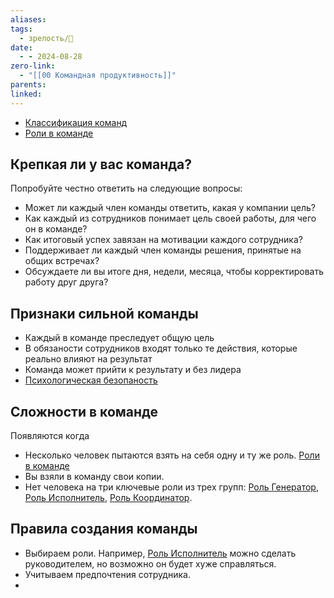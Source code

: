 ```yaml
---
aliases: 
tags:
  - зрелость/🌱
date:
  - - 2024-08-28
zero-link:
  - "[[00 Командная продуктивность]]"
parents: 
linked:
---
```

- [Классификация команд](_inbox/Классификация%20команд.md)
- [Роли в команде](Роли%20в%20команде.md)
## Крепкая ли у вас команда?
Попробуйте честно ответить на следующие вопросы:
- Может ли каждый член команды ответить, какая у компании цель?
- Как каждый из сотрудников понимает цель своей работы, для чего он в команде?
- Как итоговый успех завязан на мотивации каждого сотрудника?
- Поддерживает ли каждый член команды решения, принятые на общих встречах?
- Обсуждаете ли вы итоге дня, недели, месяца, чтобы корректировать работу друг друга?
## Признаки сильной команды
- Каждый в команде преследует общую цель
-  В обязаности сотрудников входят только те действия, которые реально влияют на результат
- Команда может прийти к результату и без лидера
- [Психологическая безопаность](_inbox/Психологическая%20безопаность.md)
## Сложности в команде
Появляются когда
- Несколько человек пытаются взять на себя одну и ту же роль. [Роли в команде](Роли%20в%20команде.md)
- Вы взяли в команду свои копии.
- Нет человека на три ключевые роли из трех групп: [Роль Генератор](_inbox/Роль%20Генератор.md), [Роль Исполнитель](_inbox/Роль%20Исполнитель.md), [Роль Координатор](_inbox/Роль%20Координатор.md). 

## Правила создания команды
- Выбираем роли. Например, [Роль Исполнитель](_inbox/Роль%20Исполнитель.md) можно сделать руководителем, но возможно он будет хуже справляться.
- Учитываем предпочтения сотрудника.
- 